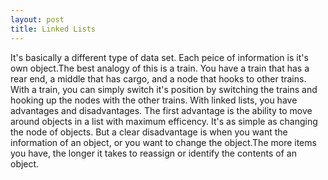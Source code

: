 ```yaml
---
layout: post
title: Linked Lists
---
```


It's basically a different type of data set. Each peice of information is it's own object.The best analogy of this is a train. You have a train that has a rear end, a middle that has cargo, and a node that hooks to other trains. With a train, you can simply switch it's position by switching the trains and hooking up the nodes with the other trains. With linked lists, you have advantages and disadvantages. The first advantage is the ability to move around objects in a list with maximum efficency. It's as simple as changing the node of objects. But a clear disadvantage is when you want the information of an object, or you want to change the object.The more items you have, the longer it takes to reassign or identify the contents of an object.
